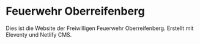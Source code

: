 # Feuerwehr Oberreifenberg
Dies ist die Website der Freiwilligen Feuerwehr Oberreifenberg. Erstellt mit Eleventy und Netlify CMS.